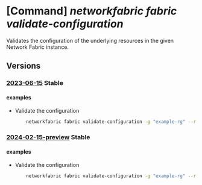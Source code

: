 # [Command] _networkfabric fabric validate-configuration_

Validates the configuration of the underlying resources in the given Network Fabric instance.

## Versions

### [2023-06-15](/Resources/mgmt-plane/L3N1YnNjcmlwdGlvbnMve30vcmVzb3VyY2Vncm91cHMve30vcHJvdmlkZXJzL21pY3Jvc29mdC5tYW5hZ2VkbmV0d29ya2ZhYnJpYy9uZXR3b3JrZmFicmljcy97fS92YWxpZGF0ZWNvbmZpZ3VyYXRpb24=/2023-06-15.xml) **Stable**

<!-- mgmt-plane /subscriptions/{}/resourcegroups/{}/providers/microsoft.managednetworkfabric/networkfabrics/{}/validateconfiguration 2023-06-15 -->

#### examples

- Validate the configuration
    ```bash
        networkfabric fabric validate-configuration -g "example-rg" --resource-name "example-nf" --validate-action "Cabling"
    ```

### [2024-02-15-preview](/Resources/mgmt-plane/L3N1YnNjcmlwdGlvbnMve30vcmVzb3VyY2Vncm91cHMve30vcHJvdmlkZXJzL21pY3Jvc29mdC5tYW5hZ2VkbmV0d29ya2ZhYnJpYy9uZXR3b3JrZmFicmljcy97fS92YWxpZGF0ZWNvbmZpZ3VyYXRpb24=/2024-02-15-preview.xml) **Stable**

<!-- mgmt-plane /subscriptions/{}/resourcegroups/{}/providers/microsoft.managednetworkfabric/networkfabrics/{}/validateconfiguration 2024-02-15-preview -->

#### examples

- Validate the configuration
    ```bash
        networkfabric fabric validate-configuration -g "example-rg" --resource-name "example-nf" --validate-action "Cabling"
    ```
